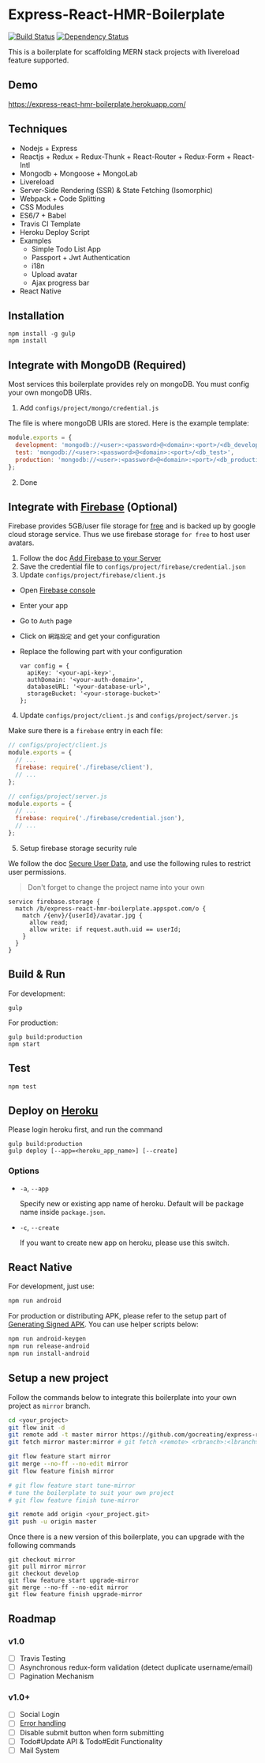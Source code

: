 # Express-React-HMR-Boilerplate

[![Build Status](https://travis-ci.org/gocreating/express-react-hmr-boilerplate.svg?branch=master)](https://travis-ci.org/gocreating/express-react-hmr-boilerplate)
[![Dependency Status](https://david-dm.org/gocreating/express-react-hmr-boilerplate.svg)](https://david-dm.org/gocreating/express-react-hmr-boilerplate)

This is a boilerplate for scaffolding MERN stack projects with livereload feature supported.

## Demo

<https://express-react-hmr-boilerplate.herokuapp.com/>

## Techniques

- Nodejs + Express
- Reactjs + Redux + Redux-Thunk + React-Router + Redux-Form + React-Intl
- Mongodb + Mongoose + MongoLab
- Livereload
- Server-Side Rendering (SSR) & State Fetching (Isomorphic)
- Webpack + Code Splitting
- CSS Modules
- ES6/7 + Babel
- Travis CI Template
- Heroku Deploy Script
- Examples
  - Simple Todo List App
  - Passport + Jwt Authentication
  - i18n
  - Upload avatar
  - Ajax progress bar
- React Native

## Installation

```
npm install -g gulp
npm install
```

## Integrate with MongoDB (**Required**)

Most services this boilerplate provides rely on mongoDB. You must config your own mongoDB URIs.

1. Add `configs/project/mongo/credential.js`

  The file is where mongoDB URIs are stored. Here is the example template:

  ```js
  module.exports = {
    development: 'mongodb://<user>:<password>@<domain>:<port>/<db_development>',
    test: 'mongodb://<user>:<password>@<domain>:<port>/<db_test>',
    production: 'mongodb://<user>:<password>@<domain>:<port>/<db_production>',
  };
  ```

2. Done

## Integrate with [Firebase](https://console.firebase.google.com/) (Optional)

Firebase provides 5GB/user file storage for [free](https://firebase.google.com/pricing/) and is backed up by google cloud storage service. Thus we use firebase storage `for free` to host user avatars.

1. Follow the doc [Add Firebase to your Server](https://firebase.google.com/docs/server/setup)
2. Save the credential file to `configs/project/firebase/credential.json`
3. Update `configs/project/firebase/client.js`

  - Open [Firebase console](https://console.firebase.google.com/)
  - Enter your app
  - Go to `Auth` page
  - Click on `網路設定` and get your configuration
  - Replace the following part with your configuration

    ```
    var config = {
      apiKey: '<your-api-key>',
      authDomain: '<your-auth-domain>',
      databaseURL: '<your-database-url>',
      storageBucket: '<your-storage-bucket>'
    };
    ```
4. Update `configs/project/client.js` and `configs/project/server.js`

  Make sure there is a `firebase` entry in each file:
  ```js
  // configs/project/client.js
  module.exports = {
    // ...
    firebase: require('./firebase/client'),
    // ...
  };
  ```

  ```js
  // configs/project/server.js
  module.exports = {
    // ...
    firebase: require('./firebase/credential.json'),
    // ...
  };
  ```
5. Setup firebase storage security rule

  We follow the doc [Secure User Data](https://firebase.google.com/docs/storage/security/user-security), and use the following rules to restrict user permissions.

  > Don't forget to change the project name into your own

  ```
  service firebase.storage {
    match /b/express-react-hmr-boilerplate.appspot.com/o {
      match /{env}/{userId}/avatar.jpg {
      	allow read;
        allow write: if request.auth.uid == userId;
      }
    }
  }
  ```

## Build & Run

For development:
```
gulp
```

For production:
```
gulp build:production
npm start
```

## Test

```
npm test
```

## Deploy on [Heroku](https://www.heroku.com/)

Please login heroku first, and run the command

```
gulp build:production
gulp deploy [--app=<heroku_app_name>] [--create]
```

### Options

- `-a`, `--app`

  Specify new or existing app name of heroku. Default will be package name inside `package.json`.

- `-c`, `--create`

  If you want to create new app on heroku, please use this switch.

## React Native

For development, just use:

```bash
npm run android
```

For production or distributing APK, please refer to the setup part of [Generating Signed APK](https://facebook.github.io/react-native/docs/signed-apk-android.html). You can use helper scripts below:

```bash
npm run android-keygen
npm run release-android
npm run install-android
```

## Setup a new project

Follow the commands below to integrate this boilerplate into your own project as `mirror` branch.

``` bash
cd <your_project>
git flow init -d
git remote add -t master mirror https://github.com/gocreating/express-react-hmr-boilerplate.git
git fetch mirror master:mirror # git fetch <remote> <rbranch>:<lbranch>

git flow feature start mirror
git merge --no-ff --no-edit mirror
git flow feature finish mirror

# git flow feature start tune-mirror
# tune the boilerplate to suit your own project
# git flow feature finish tune-mirror

git remote add origin <your_project.git>
git push -u origin master
```

Once there is a new version of this boilerplate, you can upgrade with the following commands

```
git checkout mirror
git pull mirror mirror
git checkout develop
git flow feature start upgrade-mirror
git merge --no-ff --no-edit mirror
git flow feature finish upgrade-mirror
```

## Roadmap

### v1.0

- [ ] Travis Testing
- [ ] Asynchronous redux-form validation (detect duplicate username/email)
- [ ] Pagination Mechanism

### v1.0+

- [ ] Social Login
- [ ] [Error handling](http://goldbergyoni.com/checklist-best-practices-of-node-js-error-handling/)
- [ ] Disable submit button when form submitting
- [ ] Todo#Update API & Todo#Edit Functionality
- [ ] Mail System
